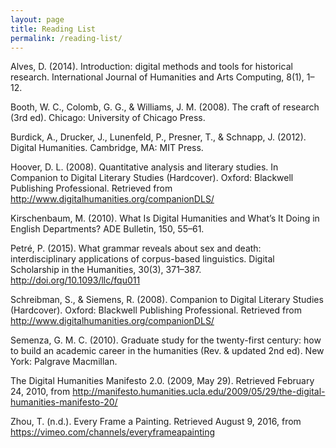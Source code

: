 ```yaml
---
layout: page
title: Reading List
permalink: /reading-list/
---
```


Alves, D. (2014). Introduction: digital methods and tools for historical research. International Journal of Humanities and Arts Computing, 8(1), 1–12.

Booth, W. C., Colomb, G. G., & Williams, J. M. (2008). The craft of research (3rd ed). Chicago: University of Chicago Press.

Burdick, A., Drucker, J., Lunenfeld, P., Presner, T., & Schnapp, J. (2012). Digital Humanities. Cambridge, MA: MIT Press.

Hoover, D. L. (2008). Quantitative analysis and literary studies. In Companion to Digital Literary Studies (Hardcover). Oxford: Blackwell Publishing Professional. Retrieved from http://www.digitalhumanities.org/companionDLS/

Kirschenbaum, M. (2010). What Is Digital Humanities and What’s It Doing in English Departments? ADE Bulletin, 150, 55–61.

Petré, P. (2015). What grammar reveals about sex and death: interdisciplinary applications of corpus-based linguistics. Digital Scholarship in the Humanities, 30(3), 371–387. http://doi.org/10.1093/llc/fqu011

Schreibman, S., & Siemens, R. (2008). Companion to Digital Literary Studies (Hardcover). Oxford: Blackwell Publishing Professional. Retrieved from http://www.digitalhumanities.org/companionDLS/

Semenza, G. M. C. (2010). Graduate study for the twenty-first century: how to build an academic career in the humanities (Rev. & updated 2nd ed). New York: Palgrave Macmillan.

The Digital Humanities Manifesto 2.0. (2009, May 29). Retrieved February 24, 2010, from http://manifesto.humanities.ucla.edu/2009/05/29/the-digital-humanities-manifesto-20/

Zhou, T. (n.d.). Every Frame a Painting. Retrieved August 9, 2016, from https://vimeo.com/channels/everyframeapainting
